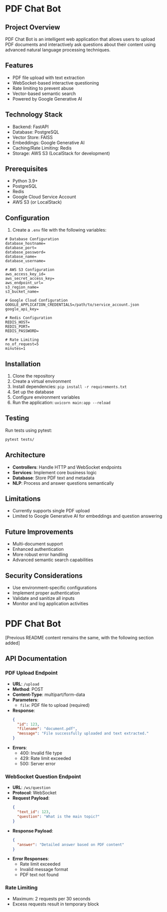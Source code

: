 # PDF Chat Bot

## Project Overview
PDF Chat Bot is an intelligent web application that allows users to upload PDF documents and interactively ask questions about their content using advanced natural language processing techniques.

## Features
- PDF file upload with text extraction
- WebSocket-based interactive questioning
- Rate limiting to prevent abuse
- Vector-based semantic search
- Powered by Google Generative AI

## Technology Stack
- Backend: FastAPI
- Database: PostgreSQL
- Vector Store: FAISS
- Embeddings: Google Generative AI
- Caching/Rate Limiting: Redis
- Storage: AWS S3 (LocalStack for development)

## Prerequisites
- Python 3.9+
- PostgreSQL
- Redis
- Google Cloud Service Account
- AWS S3 (or LocalStack)

## Configuration
1. Create a `.env` file with the following variables:
```
# Database Configuration
database_hostname=
database_port=
database_password=
database_name=
database_username=

# AWS S3 Configuration
aws_access_key_id=
aws_secret_access_key=
aws_endpoint_url=
s3_region_name=
s3_bucket_name=

# Google Cloud Configuration
GOOGLE_APPLICATION_CREDENTIALS=/path/to/service_account.json
google_api_key=

# Redis Configuration
REDIS_HOST=
REDIS_PORT=
REDIS_PASSWORD=

# Rate Limiting
no_of_request=5
minutes=1
```

## Installation
1. Clone the repository
2. Create a virtual environment
3. Install dependencies: `pip install -r requirements.txt`
4. Set up the database
5. Configure environment variables
6. Run the application: `uvicorn main:app --reload`

## Testing
Run tests using pytest:
```bash
pytest tests/
```

## Architecture
- **Controllers**: Handle HTTP and WebSocket endpoints
- **Services**: Implement core business logic
- **Database**: Store PDF text and metadata
- **NLP**: Process and answer questions semantically

## Limitations
- Currently supports single PDF upload
- Limited to Google Generative AI for embeddings and question answering

## Future Improvements
- Multi-document support
- Enhanced authentication
- More robust error handling
- Advanced semantic search capabilities

<!-- ## License
[Specify your license]

## Contributing
[Add contribution guidelines]
``` -->

## Security Considerations
- Use environment-specific configurations
- Implement proper authentication
- Validate and sanitize all inputs
- Monitor and log application activities

# PDF Chat Bot

[Previous README content remains the same, with the following section added]

## API Documentation

### PDF Upload Endpoint
- **URL**: `/upload`
- **Method**: POST
- **Content-Type**: multipart/form-data
- **Parameters**:
  - `file`: PDF file to upload (required)
- **Response**:
  ```json
  {
    "id": 123,
    "filename": "document.pdf",
    "message": "File successfully uploaded and text extracted."
  }
- **Errors**:
  - 400: Invalid file type
  - 429: Rate limit exceeded
  - 500: Server error

### WebSocket Question Endpoint
- **URL**: `/ws/question`
- **Protocol**: WebSocket
- **Request Payload**:
  ```json
  {
    "text_id": 123,
    "question": "What is the main topic?"
  }
  ```
- **Response Payload**:
  ```json
  {
    "answer": "Detailed answer based on PDF content"
  }
- **Error Responses**:
  - Rate limit exceeded
  - Invalid message format
  - PDF text not found

### Rate Limiting
- Maximum: 2 requests per 30 seconds
- Excess requests result in temporary block
